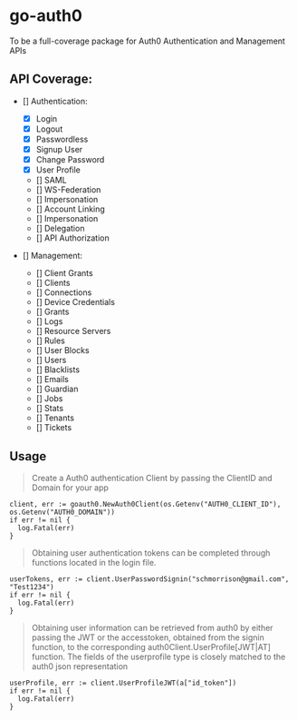 # go-auth0
To be a full-coverage package for Auth0 Authentication and Management APIs

## API Coverage:

  - [] Authentication:
    * [x] Login
    * [x] Logout
    * [x] Passwordless
    * [x] Signup User
    * [x] Change Password
    * [x] User Profile
    * [] SAML
    * [] WS-Federation
    * [] Impersonation
    * [] Account Linking
    * [] Impersonation
    * [] Delegation
    * [] API Authorization

  - [] Management:
    * [] Client Grants
    * [] Clients
    * [] Connections
    * [] Device Credentials
    * [] Grants
    * [] Logs
    * [] Resource Servers
    * [] Rules
    * [] User Blocks
    * [] Users
    * [] Blacklists
    * [] Emails
    * [] Guardian
    * [] Jobs
    * [] Stats
    * [] Tenants
    * [] Tickets

## Usage

> Create a Auth0 authentication Client by passing the ClientID and Domain for your app
```
client, err := goauth0.NewAuth0Client(os.Getenv("AUTH0_CLIENT_ID"), os.Getenv("AUTH0_DOMAIN"))
if err != nil {
  log.Fatal(err)
}
```

> Obtaining user authentication tokens can be completed through functions located in the login file.
```
userTokens, err := client.UserPasswordSignin("schmorrison@gmail.com", "Test1234")
if err != nil {
  log.Fatal(err)
}
```

> Obtaining user information can be retrieved from auth0 by either passing the JWT or the accesstoken, obtained from the signin function, to the corresponding auth0Client.UserProfile[JWT|AT] function. The fields of the userprofile type is closely matched to the auth0 json representation
```
userProfile, err := client.UserProfileJWT(a["id_token"])
if err != nil {
  log.Fatal(err)
}
```
